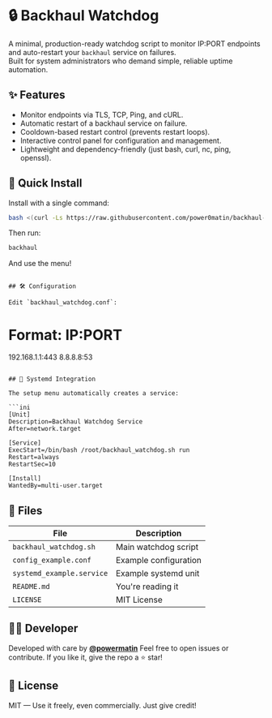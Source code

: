 # 🔒 Backhaul Watchdog

A minimal, production-ready watchdog script to monitor IP:PORT endpoints and auto-restart your `backhaul` service on failures.  
Built for system administrators who demand simple, reliable uptime automation.

## ✨ Features

- Monitor endpoints via TLS, TCP, Ping, and cURL.
- Automatic restart of a backhaul service on failure.
- Cooldown-based restart control (prevents restart loops).
- Interactive control panel for configuration and management.
- Lightweight and dependency-friendly (just bash, curl, nc, ping, openssl).

## 🚀 Quick Install

Install with a single command:

```bash
bash <(curl -Ls https://raw.githubusercontent.com/power0matin/backhaul-watchdog/main/install.sh)
```

Then run:

```bash
backhaul
```

And use the menu!

```

## 🛠 Configuration

Edit `backhaul_watchdog.conf`:

```

# Format: IP:PORT

192.168.1.1:443
8.8.8.8:53

````

## 🔁 Systemd Integration

The setup menu automatically creates a service:

```ini
[Unit]
Description=Backhaul Watchdog Service
After=network.target

[Service]
ExecStart=/bin/bash /root/backhaul_watchdog.sh run
Restart=always
RestartSec=10

[Install]
WantedBy=multi-user.target
````

## 📂 Files

| File                      | Description           |
| ------------------------- | --------------------- |
| `backhaul_watchdog.sh`    | Main watchdog script  |
| `config_example.conf`     | Example configuration |
| `systemd_example.service` | Example systemd unit  |
| `README.md`               | You're reading it     |
| `LICENSE`                 | MIT License           |

## 👨‍💻 Developer

Developed with care by **[@powermatin](https://github.com/powermatin)**
Feel free to open issues or contribute.
If you like it, give the repo a ⭐️ star!

## 📜 License

MIT — Use it freely, even commercially. Just give credit!
